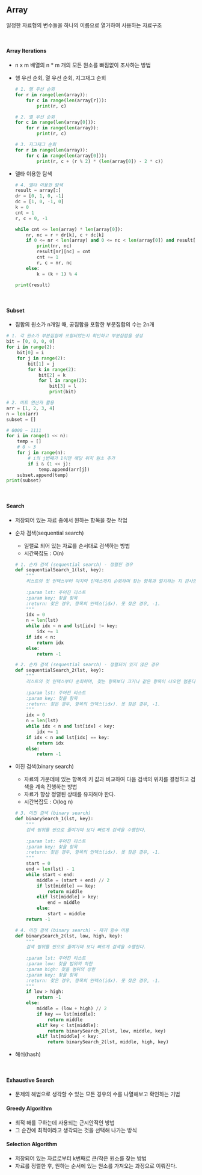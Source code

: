 ## Array

일정한 자료형의 변수들을 하나의 이름으로 열거하여 사용하는 자료구조

<br>

#### Array Iterations

* n x m 배열의 n * m 개의 모든 원소를 빠짐없이 조사하는 방법

* 행 우선 순회, 열 우선 순회, 지그재그 순회

  ```python
  # 1. 행 우선 순회
  for r in range(len(array)):
      for c in range(len(array[r])):
          print(r, c)
  
  # 2. 열 우선 순회
  for c in range(len(array[0])):
      for r in range(len(array)):
          print(r, c)
  
  # 3. 지그재그 순회
  for r in range(len(array)):
      for c in range(len(array[0])):
          print(r, c + (r % 2) * (len(array[0]) - 2 * c))
  ```

* 델타 이용한 탐색

  ```python
  # 4. 델타 이용한 탐색
  result = array[:]
  dr = [0, 1, 0, -1]
  dc = [1, 0, -1, 0]
  k = 0
  cnt = 1
  r, c = 0, -1
  
  while cnt <= len(array) * len(array[0]):
      nr, nc = r + dr[k], c + dc[k]
      if 0 <= nr < len(array) and 0 <= nc < len(array[0]) and result[nr][nc] == 0:
          print(nr, nc)
          result[nr][nc] = cnt
          cnt += 1
          r, c = nr, nc
      else:
          k = (k + 1) % 4
          
  print(result)
  ```

<br>

#### Subset

* 집합의 원소가 n개일 때, 공집합을 포함한 부분집합의 수는 2n개

```python
# 1. 각 원소가 부분집합에 포함되었는지 확인하고 부분집합을 생성
bit = [0, 0, 0, 0]
for i in range(2):
    bit[0] = i
    for j in range(2):
        bit[1] = j
        for k in range(2):
            bit[2] = k
            for l in range(2):
                bit[3] = l
                print(bit)

# 2. 비트 연산자 활용
arr = [1, 2, 3, 4]
n = len(arr)
subset = []

# 0000 ~ 1111
for i in range(1 << n):
    temp = []
    # 0 ~ 3
    for j in range(n):
        # i의 j번째가 1이면 해당 위치 원소 추가  
        if i & (1 << j):
            temp.append(arr[j])
    subset.append(temp)
print(subset)
```

<br>

#### Search

* 저장되어 있는 자료 중에서 원하는 항목을 찾는 작업

* 순차 검색(sequential search)

  * 일렬로 되어 있는 자료를 순서대로 검색하는 방법
  * 시간복잡도 : O(n)

  ```python
  # 1. 순차 검색 (sequential search) - 정렬된 경우
  def sequentialSearch_1(lst, key):
      """
      리스트의 첫 인덱스부터 마지막 인덱스까지 순회하며 찾는 항목과 일치하는 지 검사한다.
      
      :param lst: 주어진 리스트
      :param key: 찾을 항목
      :return: 찾은 경우, 항목의 인덱스(idx). 못 찾은 경우, -1.
      """
      idx = 0
      n = len(lst)
      while idx < n and lst[idx] != key:
          idx += 1
      if idx < n:
          return idx
      else:
          return -1
  
  # 2. 순차 검색 (sequential search) - 정렬되어 있지 않은 경우
  def sequentialSearch_2(lst, key):
      """
      리스트의 첫 인덱스부터 순회하며, 찾는 항목보다 크거나 같은 항목이 나오면 멈춘다.
      
      :param lst: 주어진 리스트
      :param key: 찾을 항목
      :return: 찾은 경우, 항목의 인덱스(idx). 못 찾은 경우, -1.
      """
      idx = 0
      n = len(lst)
      while idx < n and lst[idx] < key:
          idx += 1
      if idx < n and lst[idx] == key:
          return idx
      else:
          return -1
  ```

* 이진 검색(binary search)

  * 자료의 가운데에 있는 항목의 키 값과 비교하여 다음 검색의 위치를 결정하고 검색을 계속 진행하는 방법
  * 자료가 항상 정렬된 상태를 유지해야 한다.
  * 시간복잡도 : O(log n)

  ```python
  # 3. 이진 검색 (binary search)
  def binarySearch_1(lst, key):
      """
      검색 범위를 반으로 줄여가며 보다 빠르게 검색을 수행한다.
      
      :param lst: 주어진 리스트
      :param key: 찾을 항목
      :return: 찾은 경우, 항목의 인덱스(idx). 못 찾은 경우, -1.
      """
      start = 0
      end = len(lst) - 1
      while start < end:
          middle = (start + end) // 2
          if lst[middle] == key:
              return middle
          elif lst[middle] > key:
              end = middle
          else:
              start = middle
      return -1
  
  # 4. 이진 검색 (binary search) - 재귀 함수 이용
  def binarySearch_2(lst, low, high, key):
      """
      검색 범위를 반으로 줄여가며 보다 빠르게 검색을 수행한다.
      
      :param lst: 주어진 리스트
      :param low: 찾을 범위의 하한
      :param high: 찾을 범위의 상한
      :param key: 찾을 항목
      :return: 찾은 경우, 항목의 인덱스(idx). 못 찾은 경우, -1.
      """
      if low > high:
          return -1
      else:
          middle = (low + high) // 2
          if key == lst[middle]:
              return middle
          elif key < lst[middle]:
              return binarySearch_2(lst, low, middle, key)
          elif lst[middle] < key:
              return binarySearch_2(lst, middle, high, key)
  ```

* 해쉬(hash)

<br>

#### Exhaustive Search

* 문제의 해법으로 생각할 수 있는 모든 경우의 수를 나열해보고 확인하는 기법

#### Greedy Algorithm

* 최적 해를 구하는데 사용되는 근시안적인 방법
* 그 순간에 최적이라고 생각되는 것을 선택해 나가는 방식

#### Selection Algorithm

* 저장되어 있는 자료로부터 k번째로 큰/작은 원소를 찾는 방법
* 자료를 정렬한 후, 원하는 순서에 있는 원소를 가져오는 과정으로 이뤄진다.

<br>





